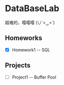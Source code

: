 # DataBaseLab

超难的，嘤嘤嘤 (∪´>‿<`) 

## Homeworks 

- [x] Homework1  --  SQL


## Projects

- [ ] Project1  --  Buffer Pool
